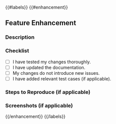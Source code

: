 {{#labels}}
{{#enhancement}}

## Feature Enhancement

### Description

<!-- Provide a clear and concise description of the feature or enhancement. -->

### Checklist

- [ ] I have tested my changes thoroughly.
- [ ] I have updated the documentation.
- [ ] My changes do not introduce new issues.
- [ ] I have added relevant test cases (if applicable).

### Steps to Reproduce (if applicable)

<!-- Provide steps to reproduce the bug, if possible. -->

### Screenshots (if applicable)

<!-- Include screenshots or code snippets to demonstrate the bug. -->

{{/enhancement}}
{{/labels}}
